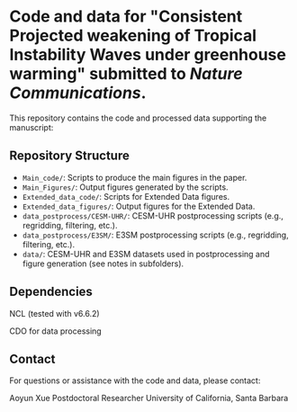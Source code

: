 # Code and data for "Consistent Projected weakening of Tropical Instability Waves under greenhouse warming" submitted to *Nature Communications*.

This repository contains the code and processed data supporting the manuscript:

## Repository Structure

- `Main_code/`: Scripts to produce the main figures in the paper.
- `Main_Figures/`: Output figures generated by the scripts.
- `Extended_data_code/`: Scripts for Extended Data figures.
- `Extended_data_figures/`: Output figures for the Extended Data.
- `data_postprocess/CESM-UHR/`: CESM-UHR postprocessing scripts (e.g., regridding, filtering, etc.).
- `data_postprocess/E3SM/`: E3SM postprocessing scripts (e.g., regridding, filtering, etc.).
- `data/`: CESM-UHR and E3SM datasets used in  postprocessing and figure generation (see notes in subfolders).

## Dependencies
NCL (tested with v6.6.2)

CDO for data processing

## Contact
For questions or assistance with the code and data, please contact:

Aoyun Xue
Postdoctoral Researcher
University of California, Santa Barbara
